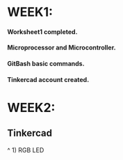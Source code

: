 # WEEK1:
#### Worksheet1 completed.
#### Microprocessor and Microcontroller.
#### GitBash basic commands.
#### Tinkercad account created.

# WEEK2:
## Tinkercad
^ 1) RGB LED

